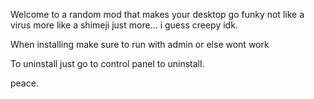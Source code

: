 Welcome to a random mod that makes your desktop go funky not like a virus more like a shimeji just more... i guess creepy idk.

When installing make sure to run with admin or else wont work

To uninstall just go to control panel to uninstall.

peace.

